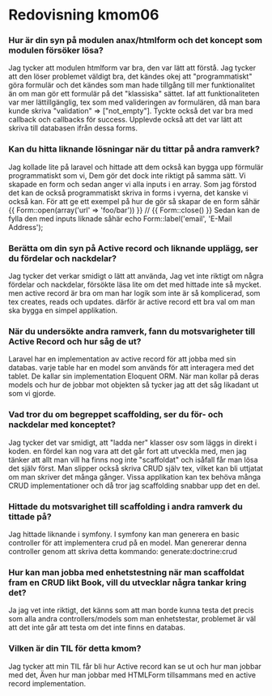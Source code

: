 ---
---
Redovisning kmom06
=========================

### Hur är din syn på modulen anax/htmlform och det koncept som modulen försöker lösa?

Jag tycker att modulen htmlform var bra, den var lätt att förstå. Jag tycker att den löser problemet väldigt bra, det kändes okej att "programmatiskt" göra formulär och det kändes som man hade tillgång till mer funktionalitet än om man gör ett formulär på det "klassiska" sättet. Iaf att funktionaliteten var mer lättillgänglig, tex som med valideringen av formulären, då man bara kunde skriva
"validation" => ["not_empty"]. Tyckte också det var bra med callback och callbacks för success. Upplevde också att det var lätt att skriva till databasen ifrån dessa forms.

### Kan du hitta liknande lösningar när du tittar på andra ramverk?

Jag kollade lite på laravel och hittade att dem också kan bygga upp förmulär programmatiskt som vi, Dem gör det dock inte riktigt på samma sätt. Vi skapade en form och sedan anger vi alla inputs i en array. Som jag förstod det kan de också programmatiskt skriva in forms i vyerna, det kanske vi också kan. För att ge ett exempel på hur de gör så skapar de en form såhär
{{ Form::open(array('url' => 'foo/bar')) }}
    //
{{ Form::close() }}
Sedan kan de fylla den med inputs liknade såhär
echo Form::label('email', 'E-Mail Address');

### Berätta om din syn på Active record och liknande upplägg, ser du fördelar och nackdelar?

Jag tycker det verkar smidigt o lätt att använda, Jag vet inte riktigt om några fördelar och nackdelar, försökte läsa lite om det med hittade inte så mycket. men active record är bra om man har logik som inte är så komplicerad, som tex creates, reads och updates. därför är active record ett bra val om man ska bygga en simpel applikation.

### När du undersökte andra ramverk, fann du motsvarigheter till Active Record och hur såg de ut?

Laravel har en implementation av active record för att jobba med sin databas. varje table har en model som används för att interagera med det tablet. De kallar sin implementation Eloquent ORM. När man kollar på deras models och hur de jobbar mot objekten så tycker jag att det såg likadant ut som vi gjorde.

### Vad tror du om begreppet scaffolding, ser du för- och nackdelar med konceptet?

Jag tycker det var smidigt, att "ladda ner" klasser osv som läggs in direkt i koden. en fördel kan nog vara att det går fort att utveckla med, men jag tänker att allt man vill ha finns nog inte "scaffoldat" och isåfall får man lösa det själv först. Man slipper också skriva CRUD själv tex, vilket kan bli uttjatat om man skriver det många gånger. Vissa applikation kan tex behöva många CRUD implementationer och då tror jag scaffolding snabbar upp det en del.

### Hittade du motsvarighet till scaffolding i andra ramverk du tittade på?

Jag hittade liknande i symfony. I symfony kan man generera en basic controller för att implementera crud på en model. Man genererar denna controller genom att skriva detta kommando: generate:doctrine:crud

### Hur kan man jobba med enhetstestning när man scaffoldat fram en CRUD likt Book, vill du utvecklar några tankar kring det?

Ja jag vet inte riktigt, det känns som att man borde kunna testa det precis som alla andra controllers/models som man enhetstestar, problemet är väl att det inte går att testa om det inte finns en databas.

### Vilken är din TIL för detta kmom?

Jag tycker att min TIL får bli hur Active record kan se ut och hur man jobbar med det, Även hur man jobbar med HTMLForm tillsammans med en active record implementation.
